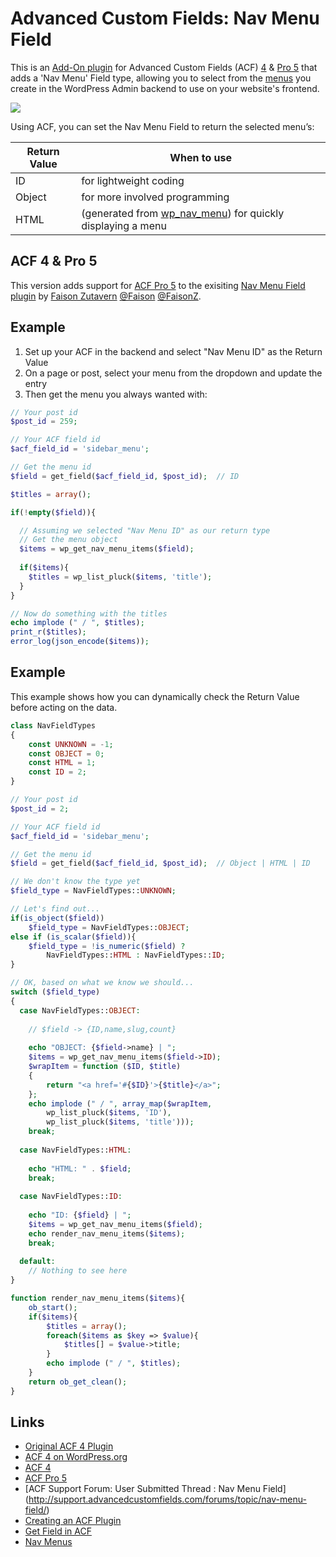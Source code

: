 # Advanced Custom Fields: Nav Menu Field #

This is an [Add-On plugin](http://wordpress.org/extend/plugins/advanced-custom-fields/) for Advanced Custom Fields (ACF) [4](http://www.advancedcustomfields.com/) & [Pro 5](http://www.advancedcustomfields.com/pro) that adds a 'Nav Menu' Field type, allowing you to select from the [menus](http://codex.wordpress.org/Navigation_Menus) you create in the WordPress Admin backend to use on your website's frontend. 

![](http://faisonz.com/wp-content/uploads/2014/01/acf-nav-menu-field-banner-770x250.png)


Using ACF, you can set the Nav Menu Field to return the selected menu’s:

| Return Value   | When to use  |
| ------ | ------------ |
| ID     | for lightweight coding |
| Object | for more involved programming  |
| HTML   | (generated from [wp_nav_menu](http://codex.wordpress.org/Function_Reference/wp_nav_menu)) for quickly displaying a menu  |


## ACF 4 & Pro 5

This version adds support for [ACF Pro 5](http://www.advancedcustomfields.com/pro) to the exisiting [Nav Menu Field plugin](http://wordpress.org/plugins/advanced-custom-fields-nav-menu-field/) by [Faison Zutavern](http://faisonz.com/wordpress-plugins/advanced-custom-fields-nav-menu-field/)  [@Faison](https://github.com/Faison) [@FaisonZ](https://twitter.com/FaisonZ/).

## Example

1. Set up your ACF in the backend and select "Nav Menu ID" as the Return Value
2. On a page or post, select your menu from the dropdown and update the entry
3. Then get the menu you always wanted with:

````php
// Your post id
$post_id = 259; 

// Your ACF field id
$acf_field_id = 'sidebar_menu'; 

// Get the menu id
$field = get_field($acf_field_id, $post_id);  // ID

$titles = array();

if(!empty($field)){

  // Assuming we selected "Nav Menu ID" as our return type
  // Get the menu object
  $items = wp_get_nav_menu_items($field);
  
  if($items){
    $titles = wp_list_pluck($items, 'title');
  }
}

// Now do something with the titles
echo implode (" / ", $titles);
print_r($titles);
error_log(json_encode($items));
````

## Example

This example shows how you can dynamically check the Return Value before acting on the data.

````php
class NavFieldTypes
{
	const UNKNOWN = -1;
	const OBJECT = 0;
	const HTML = 1;
	const ID = 2;
}

// Your post id
$post_id = 2; 

// Your ACF field id
$acf_field_id = 'sidebar_menu'; 

// Get the menu id
$field = get_field($acf_field_id, $post_id);  // Object | HTML | ID

// We don't know the type yet
$field_type = NavFieldTypes::UNKNOWN;

// Let's find out...
if(is_object($field)) 
	$field_type = NavFieldTypes::OBJECT; 
else if (is_scalar($field)){	
	$field_type = !is_numeric($field) ? 
		NavFieldTypes::HTML : NavFieldTypes::ID;	 
} 

// OK, based on what we know we should...
switch ($field_type)
{	
  case NavFieldTypes::OBJECT:
	
	// $field -> {ID,name,slug,count}
	
	echo "OBJECT: {$field->name} | "; 
	$items = wp_get_nav_menu_items($field->ID);
	$wrapItem = function ($ID, $title)
	{
		return "<a href='#{$ID}'>{$title}</a>";
	};
	echo implode (" / ", array_map($wrapItem, 
		wp_list_pluck($items, 'ID'), 
		wp_list_pluck($items, 'title')));
    break;
	
  case NavFieldTypes::HTML:
	
	echo "HTML: " . $field;
    break;
	
  case NavFieldTypes::ID:
	
	echo "ID: {$field} | "; 
	$items = wp_get_nav_menu_items($field);
	echo render_nav_menu_items($items);
    break;
	
  default:
	// Nothing to see here
}

function render_nav_menu_items($items){
	ob_start();
	if($items){
		$titles = array();
		foreach($items as $key => $value){
			$titles[] = $value->title;
		}
		echo implode (" / ", $titles);
	}
	return ob_get_clean();
}
````

## Links

* [Original ACF 4 Plugin](http://wordpress.org/plugins/advanced-custom-fields-nav-menu-field/)
* [ACF 4 on WordPress.org](http://wordpress.org/plugins/advanced-custom-fields/)
* [ACF 4](http://www.advancedcustomfields.com/)
* [ACF Pro 5](http://www.advancedcustomfields.com/pro)
* [ACF Support Forum: User Submitted Thread : Nav Menu Field] (http://support.advancedcustomfields.com/forums/topic/nav-menu-field/)
* [Creating an ACF Plugin](http://wordpress.org/extend/plugins/advanced-custom-fields/)
* [Get Field in ACF](http://www.advancedcustomfields.com/resources/get_field/)
* [Nav Menus](http://codex.wordpress.org/Navigation_Menus)
